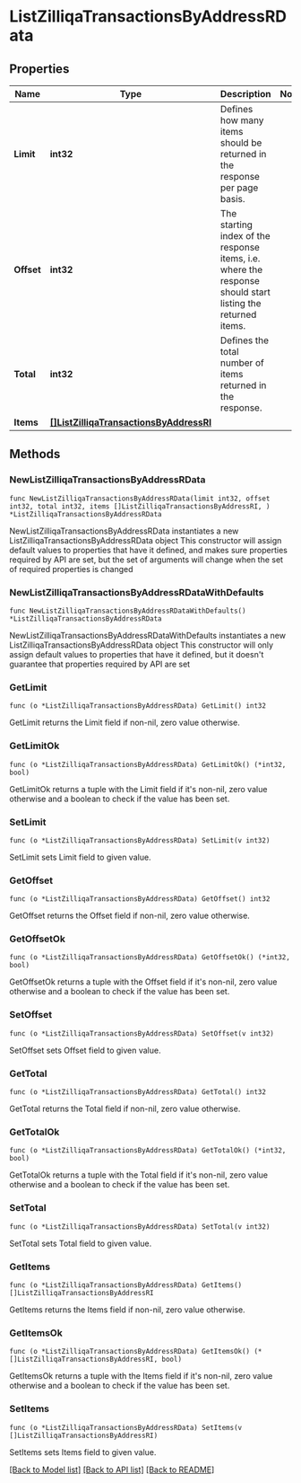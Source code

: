# ListZilliqaTransactionsByAddressRData

## Properties

Name | Type | Description | Notes
------------ | ------------- | ------------- | -------------
**Limit** | **int32** | Defines how many items should be returned in the response per page basis. | 
**Offset** | **int32** | The starting index of the response items, i.e. where the response should start listing the returned items. | 
**Total** | **int32** | Defines the total number of items returned in the response. | 
**Items** | [**[]ListZilliqaTransactionsByAddressRI**](ListZilliqaTransactionsByAddressRI.md) |  | 

## Methods

### NewListZilliqaTransactionsByAddressRData

`func NewListZilliqaTransactionsByAddressRData(limit int32, offset int32, total int32, items []ListZilliqaTransactionsByAddressRI, ) *ListZilliqaTransactionsByAddressRData`

NewListZilliqaTransactionsByAddressRData instantiates a new ListZilliqaTransactionsByAddressRData object
This constructor will assign default values to properties that have it defined,
and makes sure properties required by API are set, but the set of arguments
will change when the set of required properties is changed

### NewListZilliqaTransactionsByAddressRDataWithDefaults

`func NewListZilliqaTransactionsByAddressRDataWithDefaults() *ListZilliqaTransactionsByAddressRData`

NewListZilliqaTransactionsByAddressRDataWithDefaults instantiates a new ListZilliqaTransactionsByAddressRData object
This constructor will only assign default values to properties that have it defined,
but it doesn't guarantee that properties required by API are set

### GetLimit

`func (o *ListZilliqaTransactionsByAddressRData) GetLimit() int32`

GetLimit returns the Limit field if non-nil, zero value otherwise.

### GetLimitOk

`func (o *ListZilliqaTransactionsByAddressRData) GetLimitOk() (*int32, bool)`

GetLimitOk returns a tuple with the Limit field if it's non-nil, zero value otherwise
and a boolean to check if the value has been set.

### SetLimit

`func (o *ListZilliqaTransactionsByAddressRData) SetLimit(v int32)`

SetLimit sets Limit field to given value.


### GetOffset

`func (o *ListZilliqaTransactionsByAddressRData) GetOffset() int32`

GetOffset returns the Offset field if non-nil, zero value otherwise.

### GetOffsetOk

`func (o *ListZilliqaTransactionsByAddressRData) GetOffsetOk() (*int32, bool)`

GetOffsetOk returns a tuple with the Offset field if it's non-nil, zero value otherwise
and a boolean to check if the value has been set.

### SetOffset

`func (o *ListZilliqaTransactionsByAddressRData) SetOffset(v int32)`

SetOffset sets Offset field to given value.


### GetTotal

`func (o *ListZilliqaTransactionsByAddressRData) GetTotal() int32`

GetTotal returns the Total field if non-nil, zero value otherwise.

### GetTotalOk

`func (o *ListZilliqaTransactionsByAddressRData) GetTotalOk() (*int32, bool)`

GetTotalOk returns a tuple with the Total field if it's non-nil, zero value otherwise
and a boolean to check if the value has been set.

### SetTotal

`func (o *ListZilliqaTransactionsByAddressRData) SetTotal(v int32)`

SetTotal sets Total field to given value.


### GetItems

`func (o *ListZilliqaTransactionsByAddressRData) GetItems() []ListZilliqaTransactionsByAddressRI`

GetItems returns the Items field if non-nil, zero value otherwise.

### GetItemsOk

`func (o *ListZilliqaTransactionsByAddressRData) GetItemsOk() (*[]ListZilliqaTransactionsByAddressRI, bool)`

GetItemsOk returns a tuple with the Items field if it's non-nil, zero value otherwise
and a boolean to check if the value has been set.

### SetItems

`func (o *ListZilliqaTransactionsByAddressRData) SetItems(v []ListZilliqaTransactionsByAddressRI)`

SetItems sets Items field to given value.



[[Back to Model list]](../README.md#documentation-for-models) [[Back to API list]](../README.md#documentation-for-api-endpoints) [[Back to README]](../README.md)


